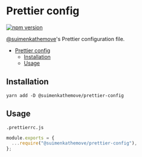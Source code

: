 # Prettier config

[![npm version](https://badge.fury.io/js/@suimenkathemove%2Fprettier-config.svg)](https://badge.fury.io/js/@suimenkathemove%2Fprettier-config)

[@suimenkathemove](https://github.com/suimenkathemove)'s Prettier configuration file.

- [Prettier config](#prettier-config)
  - [Installation](#installation)
  - [Usage](#usage)

## Installation

```shell
yarn add -D @suimenkathemove/prettier-config
```

## Usage

`.prettierrc.js`

```js
module.exports = {
  ...require("@suimenkathemove/prettier-config"),
};
```
